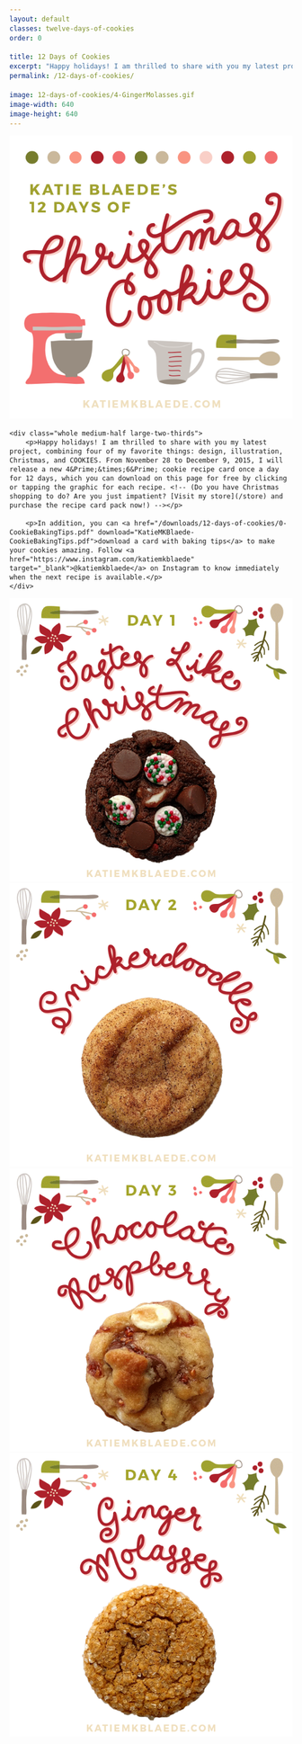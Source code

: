 ```yaml
---
layout: default
classes: twelve-days-of-cookies
order: 0

title: 12 Days of Cookies
excerpt: "Happy holidays! I am thrilled to share with you my latest project, combining four of my favorite things: design, illustration, Christmas, and COOKIES."
permalink: /12-days-of-cookies/

image: 12-days-of-cookies/4-GingerMolasses.gif
image-width: 640
image-height: 640
---
```


<div class="grid twelve-days-of-cookies">
	<div class="whole medium-half large-third">
		<img src="/images/pages/12-days-of-cookies/0-BakingTipsPromo.png" />
	</div>

	<div class="whole medium-half large-two-thirds">
		<p>Happy holidays! I am thrilled to share with you my latest project, combining four of my favorite things: design, illustration, Christmas, and COOKIES. From November 28 to December 9, 2015, I will release a new 4&Prime;&times;6&Prime; cookie recipe card once a day for 12 days, which you can download on this page for free by clicking or tapping the graphic for each recipe. <!-- (Do you have Christmas shopping to do? Are you just impatient? [Visit my store](/store) and purchase the recipe card pack now!) --></p>

		<p>In addition, you can <a href="/downloads/12-days-of-cookies/0-CookieBakingTips.pdf" download="KatieMKBlaede-CookieBakingTips.pdf">download a card with baking tips</a> to make your cookies amazing. Follow <a href="https://www.instagram.com/katiemkblaede" target="_blank">@katiemkblaede</a> on Instagram to know immediately when the next recipe is available.</p>
	</div>
</div>

<div class="grid cookie-downloads twelve-days-of-cookies">
	<div class="whole medium-half large-third">
		<a href="/downloads/12-days-of-cookies/1-TastesLikeChristmas.pdf" download="KatieMKBlaede-TastesLikeChristmasCookies.pdf">
			<img src="/images/pages/12-days-of-cookies/1-TastesLikeChristmas.gif" />
		</a>
	</div>
	<div class="whole medium-half large-third">
		<a href="/downloads/12-days-of-cookies/2-Snickerdoodles.pdf" download="KatieMKBlaede-Snickerdoodles.pdf">
			<img src="/images/pages/12-days-of-cookies/2-Snickerdoodles.gif" />
		</a>
	</div>
	<div class="whole medium-half large-third">
		<a href="/downloads/12-days-of-cookies/3-ChocolateRaspberry.pdf" download="KatieMKBlaede-ChocolateRaspberryCookies.pdf">
			<img src="/images/pages/12-days-of-cookies/3-ChocolateRaspberry.gif" />
		</a>
	</div>
	<div class="whole medium-half large-third">
		<a href="/downloads/12-days-of-cookies/4-GingerMolasses.pdf" download="KatieMKBlaede-GingerMolasses.pdf">
			<img src="/images/pages/12-days-of-cookies/4-GingerMolasses.gif" />
		</a>
	</div>
</div>
